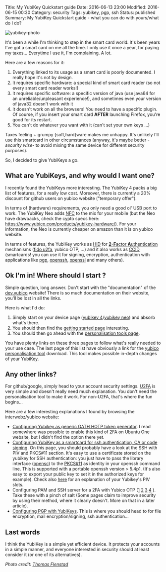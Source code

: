 Title:  My YubiKey Quickstart guide
Date: 2016-06-13 23:00
Modified: 2016-06-15 00:30
Category: security
Tags: yubikey, pgp, ssh
Status: published
Summary: My YubiKey Quickstart guide - what you can do with yours/what do I do?

![yubikey-photo](https://farm3.staticflickr.com/2625/3689896409_35043dc8ba_d.jpg)

It's been a while I'm thinking to step in the smart card world. It's been years I've got a smart card on me all the time. I only use it once a year, for paying my taxes... Everytime I use it, I'm complaining. A lot.

Here are a few reasons for it:

1. Everything linked to its usage as a smart card is poorly documented. I really hope it's not by design.
1. It requires specific hardware: a special kind of smart card reader (so not every smart card reader works!)
1. It requires specific software: a specific version of java (use java64 for an unreliable/unpleasant experience!), and sometimes even your version of java32 doesn't work with it
1. It doesn't work on all the browsers! You need to have a specific plugin. Of course, if you insert your smart card **AFTER** launching Firefox, you're good for its restart.
1. You can't do whatever you want with it (can't set your own keys ...)

Taxes feeling + grumpy {soft,hard}ware makes me unhappy. It's unlikely I'll use this smartcard in other circumstances (anyway, it's maybe better -_security wise_- to avoid mixing the same device for different security purposes).

So, I decided to give YubiKeys a go.

## What are YubiKeys, and why would I want one?

I recently found the YubiKeys more interesting.
The YubiKey 4 packs a big list of features, for a really low cost. Moreover, there is currently a 20% discount for github users on yubico website ("temporary offer").

In terms of (hardware) requirements, you only need a good ol' USB port to work. The YubiKey Neo adds [NFC](https://en.wikipedia.org/wiki/Near_field_communication) to the mix for your mobile (but the Neo have drawbacks, check the cypto specs here: <https://www.yubico.com/products/yubikey-hardware/>). For your information, the Neo is currently cheaper on amazon than it is on yubico website.

In terms of features, the YubiKey works as [HID](https://en.wikipedia.org/wiki/USB_human_interface_device_class) for [**2-F**actor **A**uthentication](https://en.wikipedia.org/wiki/Two-factor_authentication) mechanisms ([fido u2fa][fido-u2fa], yubico OTP, ...) and it also works as [CCID](https://en.wikipedia.org/wiki/CCID_(protocol)) (smartcards! you can use it for signing, encryption, authentication with applications like [pgp](https://en.wikipedia.org/wiki/Pretty_Good_Privacy), [openssh](https://en.wikipedia.org/wiki/OpenSSH), [openssl](https://en.wikipedia.org/wiki/OpenSSL) and many others).

## Ok I'm in! Where should I start ?

Simple question, long answer. Don't start with the "documentation" of the [dev.yubico][] website!
There is so much documentation on their website, you'll be lost in all the links.

Here is what I'd do:

1. Simply start on your device page ([yubikey 4][]/[yubikey neo][]) and absorb what's there.
1. You should then find the [getting started page][yubico-start] interesting.
1. You should then go ahead with the [personalisation tools page][yubico-pt-page].

You have plenty links on these three pages to follow what's really needed to your use case. The last page of this list have obviously a link for the [yubico personalisation tool][yubico-pt] download. This tool makes possible in-depth changes of your YubiKey.

## Any other links?

For github/google, simply head to your account security settings. [U2FA][fido-u2fa] is very simple and doesn't really need much explanation. You don't need the personalisation tool to make it work. For non-U2FA, that's where the fun begins...

Here are a few interesting explanations I found by browsing the interwebz/yubico website:

- [Configuring Yubikey as generic OATH HOTP token generator][generic-hotp]. I read somewhere was possible to enable this kind of 2FA on Ubuntu One website, but I didn't find the option there yet.
- [Configuring YubiKey as a smartcard for ssh authentication, CA or code signing][ssh-cert]. On this page, you should probably have a look at the SSH with PIV and PKCS#11 section. It's easy to use a certificate stored on the yubikey for SSH authentication: you just have to pass the library interface ([opensc](https://en.wikipedia.org/wiki/OpenSC)) to the [PKCS#11][] as identity in your openssh command line. This is supported with a portable openssh version > 5.4p1. (It's also easy to export your public key to set it in the authorized keys for example). Check also [here][piv-slots] for an explanation of your Yubikey's PIV slots.
- Configuring PAM and SSH server for a 2FA with Yubico OTP ([1][] [2][] [3][] [4][] ). Take these with a pinch of salt (Some pages claim to improve security by using their method, where it clearly doesn't. More on that in a later article).
- [Configuring PGP with YubiKeys][pgp]. This is where you should head to for file encryption, mail encryption/signing, ssh authentication...

## Last words

I think the YubiKey is a simple yet efficient device. It protects your accounts
in a simple manner, and everyone interested in security should at least consider
it (or one of its alternatives).

[dev.yubico]: https://developers.yubico.com/
[yubikey 4]: http://yubi.co/4
[yubikey neo]: http://yubi.co/neo
[yubico-start]: https://www.yubico.com/start/
[yubico-pt]: https://www.yubico.com/pt
[yubico-pt-page]: https://www.yubico.com/products/services-software/personalization-tools/
[generic-hotp]: https://www.yubico.com/products/services-software/personalization-tools/oath/
[ssh-cert]: https://www.yubico.com/why-yubico/for-individuals/computer-login/yubikey-neo-and-piv/
[piv-slots]: https://developers.yubico.com/PIV/Introduction/Certificate_slots.html
[1]: https://derekriemer.com/node/25
[2]: http://delyan.me/securing-ssh-with-totp/
[3]: https://www.100tb.com/blog/ssh-two-factor-authentication-with-totp-in-debianubuntu/
[4]: http://strugglers.net/~andy/blog/2016/05/06/using-a-totp-app-for-multi-factor-ssh-auth/
[pgp]: https://developers.yubico.com/PGP/
[fido-u2fa]: https://en.wikipedia.org/wiki/Universal_2nd_Factor
[PKCS#11]: https://en.wikipedia.org/wiki/PKCS_11

*Photo credit: [Thomas Flenstad](https://www.flickr.com/photos/11506685@N07/3689896409/)*
